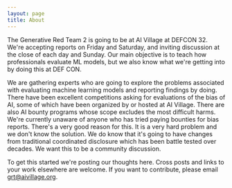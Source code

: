 ```yaml
---
layout: page
title: About
---
```


The Generative Red Team 2 is going to be at AI Village at DEFCON 32. We're accepting reports on Friday and Saturday, and inviting discussion at the close of each day and Sunday. Our main objective is to teach how professionals evaluate ML models, but we also know what we're getting into by doing this at DEF CON. 

We are gathering experts who are going to explore the problems associated with evaluating machine learning models and reporting findings by doing. There have been excellent competitions asking for evaluations of the bias of AI, some of which have been organized by or hosted at AI Village. There are also AI bounty programs whose scope excludes the most difficult harms. We're currently unaware of anyone who has tried paying bounties for bias reports. There's a very good reason for this. It is a very hard problem and we don't know the solution. We do know that it's going to have changes from traditional coordinated disclosure which has been battle tested over decades. We want this to be a community discussion.

To get this started we're posting our thoughts here. Cross posts and links to your work elsewhere are welcome. If you want to contribute, please email grt@aivillage.org. 